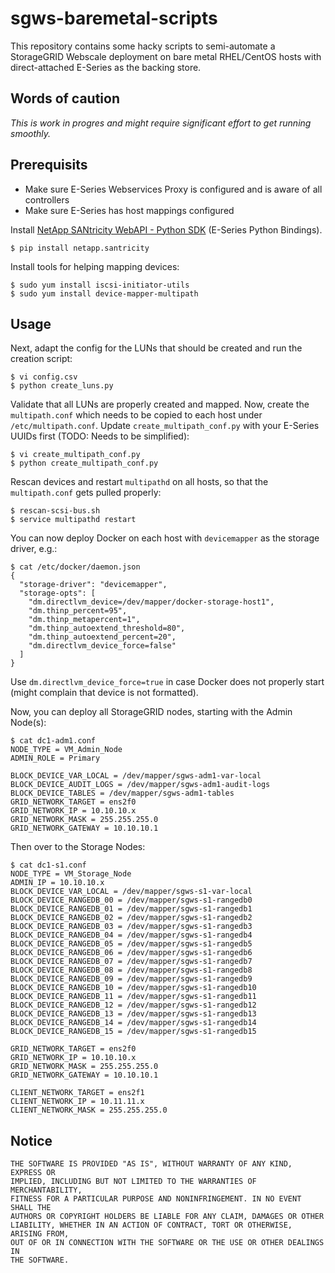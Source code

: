 # sgws-baremetal-scripts

This repository contains some hacky scripts to semi-automate a StorageGRID Webscale deployment on bare metal RHEL/CentOS hosts with direct-attached E-Series as the backing store.

## Words of caution

*This is work in progres and might require significant effort to get running smoothly.*

## Prerequisits

* Make sure E-Series Webservices Proxy is configured and is aware of all controllers
* Make sure E-Series has host mappings configured

Install [NetApp SANtricity WebAPI - Python SDK](https://github.com/NetApp/santricity-webapi-pythonsdk) (E-Series Python Bindings).
```
$ pip install netapp.santricity
```

Install tools for helping mapping devices:
```
$ sudo yum install iscsi-initiator-utils
$ sudo yum install device-mapper-multipath
```

## Usage

Next, adapt the config for the LUNs that should be created and run the creation script:
```
$ vi config.csv
$ python create_luns.py
```

Validate that all LUNs are properly created and mapped. Now, create the `multipath.conf` which needs to be copied to each host under `/etc/multipath.conf`. Update `create_multipath_conf.py` with your E-Series UUIDs first (TODO: Needs to be simplified):
```
$ vi create_multipath_conf.py
$ python create_multipath_conf.py
```

Rescan devices and restart `multipathd` on all hosts, so that the `multipath.conf` gets pulled properly:
```
$ rescan-scsi-bus.sh
$ service multipathd restart
```

You can now deploy Docker on each host with `devicemapper` as the storage driver, e.g.:
```
$ cat /etc/docker/daemon.json
{
  "storage-driver": "devicemapper",
  "storage-opts": [
    "dm.directlvm_device=/dev/mapper/docker-storage-host1",
    "dm.thinp_percent=95",
    "dm.thinp_metapercent=1",
    "dm.thinp_autoextend_threshold=80",
    "dm.thinp_autoextend_percent=20",
    "dm.directlvm_device_force=false"
  ]
}
```
Use `dm.directlvm_device_force=true` in case Docker does not properly start (might complain that device is not formatted).

Now, you can deploy all StorageGRID nodes, starting with the Admin Node(s):
```
$ cat dc1-adm1.conf
NODE_TYPE = VM_Admin_Node
ADMIN_ROLE = Primary

BLOCK_DEVICE_VAR_LOCAL = /dev/mapper/sgws-adm1-var-local
BLOCK_DEVICE_AUDIT_LOGS = /dev/mapper/sgws-adm1-audit-logs
BLOCK_DEVICE_TABLES = /dev/mapper/sgws-adm1-tables
GRID_NETWORK_TARGET = ens2f0
GRID_NETWORK_IP = 10.10.10.x
GRID_NETWORK_MASK = 255.255.255.0
GRID_NETWORK_GATEWAY = 10.10.10.1
```

Then over to the Storage Nodes:
```
$ cat dc1-s1.conf
NODE_TYPE = VM_Storage_Node
ADMIN_IP = 10.10.10.x
BLOCK_DEVICE_VAR_LOCAL = /dev/mapper/sgws-s1-var-local
BLOCK_DEVICE_RANGEDB_00 = /dev/mapper/sgws-s1-rangedb0
BLOCK_DEVICE_RANGEDB_01 = /dev/mapper/sgws-s1-rangedb1
BLOCK_DEVICE_RANGEDB_02 = /dev/mapper/sgws-s1-rangedb2
BLOCK_DEVICE_RANGEDB_03 = /dev/mapper/sgws-s1-rangedb3
BLOCK_DEVICE_RANGEDB_04 = /dev/mapper/sgws-s1-rangedb4
BLOCK_DEVICE_RANGEDB_05 = /dev/mapper/sgws-s1-rangedb5
BLOCK_DEVICE_RANGEDB_06 = /dev/mapper/sgws-s1-rangedb6
BLOCK_DEVICE_RANGEDB_07 = /dev/mapper/sgws-s1-rangedb7
BLOCK_DEVICE_RANGEDB_08 = /dev/mapper/sgws-s1-rangedb8
BLOCK_DEVICE_RANGEDB_09 = /dev/mapper/sgws-s1-rangedb9
BLOCK_DEVICE_RANGEDB_10 = /dev/mapper/sgws-s1-rangedb10
BLOCK_DEVICE_RANGEDB_11 = /dev/mapper/sgws-s1-rangedb11
BLOCK_DEVICE_RANGEDB_12 = /dev/mapper/sgws-s1-rangedb12
BLOCK_DEVICE_RANGEDB_13 = /dev/mapper/sgws-s1-rangedb13
BLOCK_DEVICE_RANGEDB_14 = /dev/mapper/sgws-s1-rangedb14
BLOCK_DEVICE_RANGEDB_15 = /dev/mapper/sgws-s1-rangedb15

GRID_NETWORK_TARGET = ens2f0
GRID_NETWORK_IP = 10.10.10.x
GRID_NETWORK_MASK = 255.255.255.0
GRID_NETWORK_GATEWAY = 10.10.10.1

CLIENT_NETWORK_TARGET = ens2f1
CLIENT_NETWORK_IP = 10.11.11.x
CLIENT_NETWORK_MASK = 255.255.255.0
```

## Notice

```
THE SOFTWARE IS PROVIDED "AS IS", WITHOUT WARRANTY OF ANY KIND, EXPRESS OR
IMPLIED, INCLUDING BUT NOT LIMITED TO THE WARRANTIES OF MERCHANTABILITY,
FITNESS FOR A PARTICULAR PURPOSE AND NONINFRINGEMENT. IN NO EVENT SHALL THE
AUTHORS OR COPYRIGHT HOLDERS BE LIABLE FOR ANY CLAIM, DAMAGES OR OTHER
LIABILITY, WHETHER IN AN ACTION OF CONTRACT, TORT OR OTHERWISE, ARISING FROM,
OUT OF OR IN CONNECTION WITH THE SOFTWARE OR THE USE OR OTHER DEALINGS IN
THE SOFTWARE.
```
